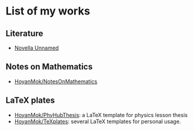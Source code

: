 # List of my works

## Literature
* [Novella Unnamed](./novella_unnamed.md)

## Notes on Mathematics
* [HoyanMok/NotesOnMathematics](https://github.com/HoyanMok/NotesOnMathematics)

## LaTeX plates
* [HoyanMok/PhyHubThesis](https://github.com/HoyanMok/PhyHubThesis): 
a LaTeX template for physics lesson thesis 
* [HoyanMok/TeXplates](https://github.com/HoyanMok/TeXplates): 
several LaTeX templates for personal usage. 